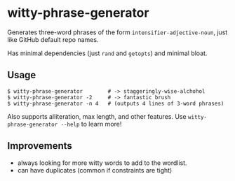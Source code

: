 # witty-phrase-generator

Generates three-word phrases of the form `intensifier-adjective-noun`, just like GitHub default repo names.

Has minimal dependencies (just `rand` and `getopts`) and minimal bloat. 

## Usage

```
$ witty-phrase-generator        # -> staggeringly-wise-alchohol
$ witty-phrase-generator -2     # -> fantastic brush
$ witty-phrase-generator -n 4   # (outputs 4 lines of 3-word phrases)
```

Also supports alliteration, max length, and other features. Use `witty-phrase-generator --help` to learn more!

## Improvements
- always looking for more witty words to add to the wordlist.
- can have duplicates (common if constraints are tight)
